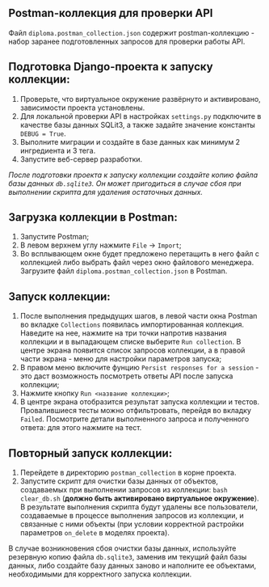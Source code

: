## Postman-коллекция для проверки API

Файл `diploma.postman_collection.json` содержит postman-коллекцию - набор заранее подготовленных запросов для проверки работы API.

## Подготовка Django-проекта к запуску коллекции:
1. Проверьте, что виртуальное окружение развёрнуто и активировано, зависимости проекта установлены.
2. Для локальной проверки API в настройках `settings.py` подключите в качестве базы данных SQLit3, 
а также задайте значение константы `DEBUG = True`.
3. Выполните миграции и создайте в базе данных как минимум 2 ингредиента и 3 тега.
4. Запустите веб-сервер разработки.

*После подготовки проекта к запуску коллекции создайте копию файла базы данных `db.sqlite3`. 
Он может пригодиться в случае сбоя при выполнении скрипта для удаления остаточных данных.*

## Загрузка коллекции в Postman:

1. Запустите Postman;
2. В левом верхнем углу нажмите `File` -> `Import`;
3. Во всплывающем окне будет предложено перетащить в него файл с коллекцией либо выбрать файл через окно файлового менеджера.
Загрузите файл `diploma.postman_collection.json` в Postman.

## Запуск коллекции:

1. После выполнения предыдущих шагов, в левой части окна Postman во вкладке `Collections` появилась импортированная коллекция.
Наведите на нее, нажмите на три точки напротив названия коллекции и в выпадающем списке выберите `Run collection`. В центре экрана появится список запросов коллекции,
а в правой части экрана - меню для настройки параметров запуска;
2. В правом меню включите фунцию `Persist responses for a session` - это даст возможность посмотреть ответы API после запуска коллекции;
3. Нажмите кнопку `Run <название коллекции>`;
4. В центре экрана отобразится результат запуска коллекции и тестов. Провалившиеся тесты можно отфильтровать, перейдя во вкладку `Failed`.
Посмотрите детали выполненного запроса и полученного ответа: для этого нажмите на тест.

## Повторный запуск коллекции:
1. Перейдете в директорию `postman_collection` в корне проекта.
2. Запустите скрипт для очистки базы данных от объектов, создаваемых при выполнении запросов из коллекции: 
`bash clear_db.sh` (**должно быть активировано виртуальное окружение**).  
В результате выполнения скрипта будут удалены все пользователи, создаваемые в процессе выполнения запросов из коллекции,
и связанные с ними объекты (при условии корректной растройки параметров `on_delete` в моделях проекта).
  
В случае возникновения сбоя очистки базы данных, используйте резервную копию файла `db.sqlite3`, заменив им текущий файл базы данных, 
либо создайте базу данных заново и наполните ее объектами, необходимыми для корректного запуска коллекции.
